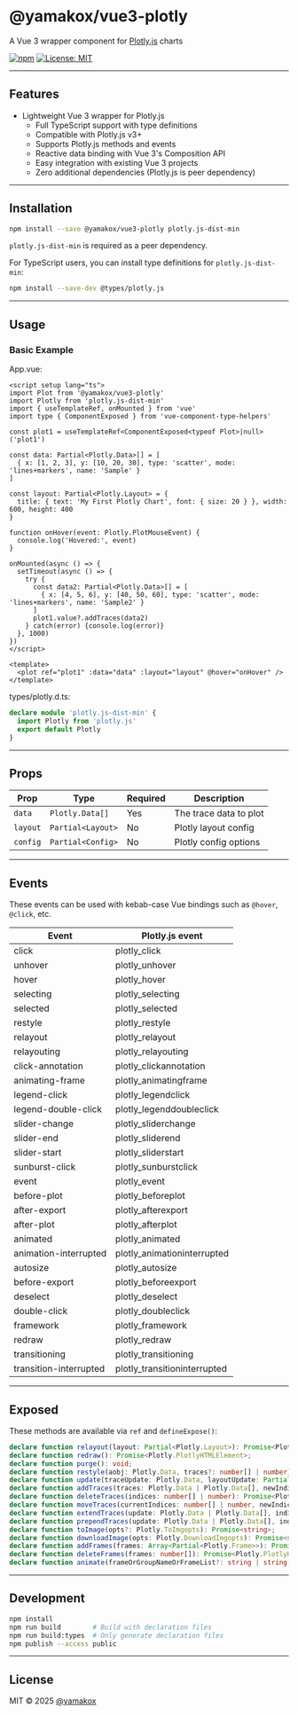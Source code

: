 # @yamakox/vue3-plotly

A Vue 3 wrapper component for [Plotly.js](https://plotly.com/javascript/) charts

[![npm](https://img.shields.io/npm/v/@yamakox/vue3-plotly)](https://www.npmjs.com/package/@yamakox/vue3-plotly)
[![License: MIT](https://img.shields.io/badge/license-MIT-blue.svg)](LICENSE)

---

## Features

- Lightweight Vue 3 wrapper for Plotly.js
  - Full TypeScript support with type definitions
  - Compatible with Plotly.js v3+
  - Supports Plotly.js methods and events
  - Reactive data binding with Vue 3's Composition API
  - Easy integration with existing Vue 3 projects
  - Zero additional dependencies (Plotly.js is peer dependency)

---

## Installation

```bash
npm install --save @yamakox/vue3-plotly plotly.js-dist-min
```

`plotly.js-dist-min` is required as a peer dependency.

For TypeScript users, you can install type definitions for `plotly.js-dist-min`:

```bash
npm install --save-dev @types/plotly.js
```

---

## Usage

### Basic Example

App.vue:

```vue
<script setup lang="ts">
import Plot from '@yamakox/vue3-plotly'
import Plotly from 'plotly.js-dist-min'
import { useTemplateRef, onMounted } from 'vue'
import type { ComponentExposed } from 'vue-component-type-helpers'

const plot1 = useTemplateRef<ComponentExposed<typeof Plot>|null>('plot1')

const data: Partial<Plotly.Data>[] = [
  { x: [1, 2, 3], y: [10, 20, 30], type: 'scatter', mode: 'lines+markers', name: 'Sample' }
]

const layout: Partial<Plotly.Layout> = {
  title: { text: 'My First Plotly Chart', font: { size: 20 } }, width: 600, height: 400
}

function onHover(event: Plotly.PlotMouseEvent) {
  console.log('Hovered:', event)
}

onMounted(async () => {
  setTimeout(async () => {
    try {
      const data2: Partial<Plotly.Data>[] = [
        { x: [4, 5, 6], y: [40, 50, 60], type: 'scatter', mode: 'lines+markers', name: 'Sample2' }
      ]
      plot1.value?.addTraces(data2)
    } catch(error) {console.log(error)}
  }, 1000)
})
</script>

<template>
  <plot ref="plot1" :data="data" :layout="layout" @hover="onHover" />
</template>
```

types/plotly.d.ts:

```ts
declare module 'plotly.js-dist-min' {
  import Plotly from 'plotly.js'
  export default Plotly
}
```

---

## Props

| Prop       | Type                  | Required | Description                        |
|------------|-----------------------|----------|------------------------------------|
| `data`     | `Plotly.Data[]`       | Yes      | The trace data to plot             |
| `layout`   | `Partial<Layout>`     | No       | Plotly layout config               |
| `config`   | `Partial<Config>`     | No       | Plotly config options              |

---

## Events

These events can be used with kebab-case Vue bindings such as `@hover`, `@click`, etc.

| Event                  | Plotly.js event               |
|------------------------|-------------------------------|
| click                  | plotly_click                  |
| unhover                | plotly_unhover                |
| hover                  | plotly_hover                  |
| selecting              | plotly_selecting              |
| selected               | plotly_selected               |
| restyle                | plotly_restyle                |
| relayout               | plotly_relayout               |
| relayouting            | plotly_relayouting            |
| click-annotation       | plotly_clickannotation        |
| animating-frame        | plotly_animatingframe         |
| legend-click           | plotly_legendclick            |
| legend-double-click    | plotly_legenddoubleclick      |
| slider-change          | plotly_sliderchange           |
| slider-end             | plotly_sliderend              |
| slider-start           | plotly_sliderstart            |
| sunburst-click         | plotly_sunburstclick          |
| event                  | plotly_event                  |
| before-plot            | plotly_beforeplot             |
| after-export           | plotly_afterexport            |
| after-plot             | plotly_afterplot              |
| animated               | plotly_animated               |
| animation-interrupted  | plotly_animationinterrupted   |
| autosize               | plotly_autosize               |
| before-export          | plotly_beforeexport           |
| deselect               | plotly_deselect               |
| double-click           | plotly_doubleclick            |
| framework              | plotly_framework              |
| redraw                 | plotly_redraw                 |
| transitioning          | plotly_transitioning          |
| transition-interrupted | plotly_transitioninterrupted  |

---

## Exposed

These methods are available via `ref` and `defineExpose()`:

```ts
declare function relayout(layout: Partial<Plotly.Layout>): Promise<Plotly.PlotlyHTMLElement>;
declare function redraw(): Promise<Plotly.PlotlyHTMLElement>;
declare function purge(): void;
declare function restyle(aobj: Plotly.Data, traces?: number[] | number): Promise<Plotly.PlotlyHTMLElement>;
declare function update(traceUpdate: Plotly.Data, layoutUpdate: Partial<Plotly.Layout>, traces?: number[] | number): Promise<Plotly.PlotlyHTMLElement>;
declare function addTraces(traces: Plotly.Data | Plotly.Data[], newIndices?: number[] | number): Promise<Plotly.PlotlyHTMLElement>;
declare function deleteTraces(indices: number[] | number): Promise<Plotly.PlotlyHTMLElement>;
declare function moveTraces(currentIndices: number[] | number, newIndices?: number[] | number): Promise<Plotly.PlotlyHTMLElement>;
declare function extendTraces(update: Plotly.Data | Plotly.Data[], indices: number | number[], maxPoints?: number): Promise<Plotly.PlotlyHTMLElement>;
declare function prependTraces(update: Plotly.Data | Plotly.Data[], indices: number | number[]): Promise<Plotly.PlotlyHTMLElement>;
declare function toImage(opts?: Plotly.ToImgopts): Promise<string>;
declare function downloadImage(opts: Plotly.DownloadImgopts): Promise<string>;
declare function addFrames(frames: Array<Partial<Plotly.Frame>>): Promise<Plotly.PlotlyHTMLElement>;
declare function deleteFrames(frames: number[]): Promise<Plotly.PlotlyHTMLElement>;
declare function animate(frameOrGroupNameOrFrameList?: string | string[] | Partial<Plotly.Frame> | Array<Partial<Plotly.Frame>>, opts?: Partial<Plotly.AnimationOpts>): Promise<void>;
```

---

## Development

```bash
npm install
npm run build        # Build with declaration files
npm run build:types  # Only generate declaration files
npm publish --access public
```

---

## License

MIT © 2025 [@yamakox](https://github.com/yamakox)

